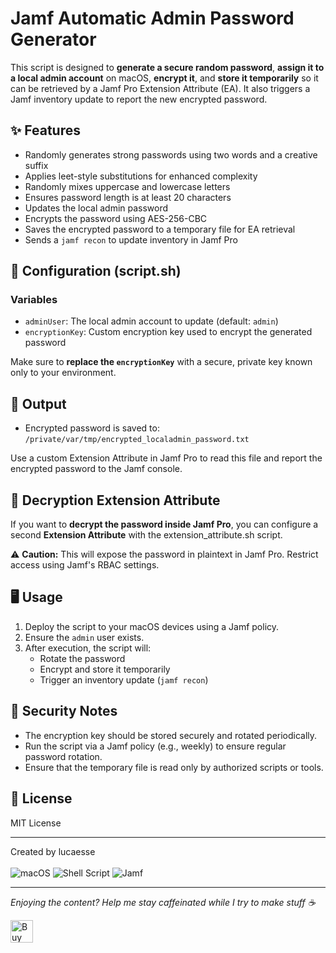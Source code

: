 # Jamf Automatic Admin Password Generator

This script is designed to **generate a secure random password**, **assign it to a local admin account** on macOS, **encrypt it**, and **store it temporarily** so it can be retrieved by a Jamf Pro Extension Attribute (EA). It also triggers a Jamf inventory update to report the new encrypted password.

## ✨ Features

- Randomly generates strong passwords using two words and a creative suffix
- Applies leet-style substitutions for enhanced complexity
- Randomly mixes uppercase and lowercase letters
- Ensures password length is at least 20 characters
- Updates the local admin password
- Encrypts the password using AES-256-CBC
- Saves the encrypted password to a temporary file for EA retrieval
- Sends a `jamf recon` to update inventory in Jamf Pro

## 🔧 Configuration (script.sh)

### Variables
- `adminUser`: The local admin account to update (default: `admin`)
- `encryptionKey`: Custom encryption key used to encrypt the generated password

Make sure to **replace the `encryptionKey`** with a secure, private key known only to your environment.

## 📂 Output

- Encrypted password is saved to:  
  `/private/var/tmp/encrypted_localadmin_password.txt`

Use a custom Extension Attribute in Jamf Pro to read this file and report the encrypted password to the Jamf console.

## 🧩 Decryption Extension Attribute

If you want to **decrypt the password inside Jamf Pro**, you can configure a second **Extension Attribute** with the extension_attribute.sh script.

⚠️ **Caution:** This will expose the password in plaintext in Jamf Pro. Restrict access using Jamf's RBAC settings.

## 🖥️ Usage

1. Deploy the script to your macOS devices using a Jamf policy.
2. Ensure the `admin` user exists.
3. After execution, the script will:
   - Rotate the password
   - Encrypt and store it temporarily
   - Trigger an inventory update (`jamf recon`)

## 🔐 Security Notes

- The encryption key should be stored securely and rotated periodically.
- Run the script via a Jamf policy (e.g., weekly) to ensure regular password rotation.
- Ensure that the temporary file is read only by authorized scripts or tools.

## 📜 License

MIT License

---

Created by lucaesse <br /><br />
<img src="https://img.shields.io/badge/macOS-383838?logo=apple&logoColor=white" alt="macOS">
<img src="https://img.shields.io/badge/shell_script-%23121011.svg?logo=gnu-bash&logoColor=white" alt="Shell Script">
<img src="https://img.shields.io/badge/Jamf-002163?logo=devbox&logoColor=white" alt="Jamf">

<hr>
<p><i>Enjoying the content? Help me stay caffeinated while I try to make stuff ☕</i></p>
        <a href='https://ko-fi.com/N4N11G5OW8' target='_blank'><img height='36' style='border:0px;height:36px;' src='https://storage.ko-fi.com/cdn/kofi6.png?v=6' border='0' alt='Buy Me a Coffee at ko-fi.com' /></a>

